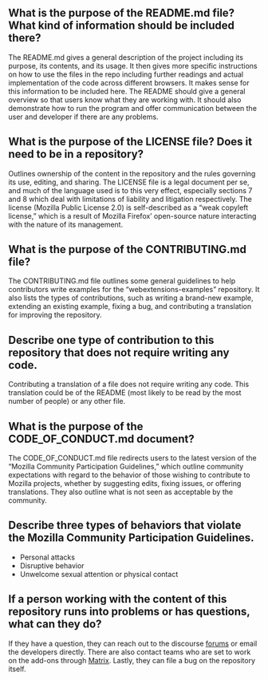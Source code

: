 ## What is the purpose of the README.md file? What kind of information should be included there?

The README.md gives a general description of the project including its purpose, its contents, and its usage. It then gives more specific instructions on how to use the files in the repo including further readings and actual implementation of the code across different browsers. It makes sense for this information to be included here. The README should give a general overview so that users know what they are working with. It should also demonstrate how to run the program and offer communication between the user and developer if there are any problems.

## What is the purpose of the LICENSE file? Does it need to be in a repository?

Outlines ownership of the content in the repository and the rules governing its use, editing, and sharing. The LICENSE file is a legal document per se, and much of the language used is to this very effect, especially sections 7 and 8 which deal with limitations of liability and litigation respectively.
The license (Mozilla Public License 2.0) is self-described as a “​​weak copyleft license,” which is a result of Mozilla Firefox’ open-source nature interacting with the nature of its management.

## What is the purpose of the CONTRIBUTING.md file?

The CONTRIBUTING.md file outlines some general guidelines to help contributors write examples for the “webextensions-examples” repository. It also lists the types of contributions, such as writing a brand-new example, extending an existing example, fixing a bug, and contributing a translation for improving the repository.

## Describe one type of contribution to this repository that does not require writing any code.

Contributing a translation of a file does not require writing any code. This translation could be of the README (most likely to be read by the most number of people) or any other file.

## What is the purpose of the CODE_OF_CONDUCT.md document?

The CODE_OF_CONDUCT.md file redirects users to the latest version of the “​​Mozilla Community Participation Guidelines,” which outline community expectations with regard to the behavior of those wishing to contribute to Mozilla projects, whether by suggesting edits, fixing issues, or offering translations. They also outline what is not seen as acceptable by the community.

## Describe three types of behaviors that violate the Mozilla Community Participation Guidelines.

- Personal attacks
- Disruptive behavior
- Unwelcome sexual attention or physical contact

## If a person working with the content of this repository runs into problems or has questions, what can they do?

If they have a question, they can reach out to the discourse [forums](https://discourse.mozilla.org/c/add-ons/35) or email the developers directly. There are also contact teams who are set to work on the add-ons through [Matrix](https://wiki.mozilla.org/Matrix). Lastly, they can file a bug on the repository itself.
